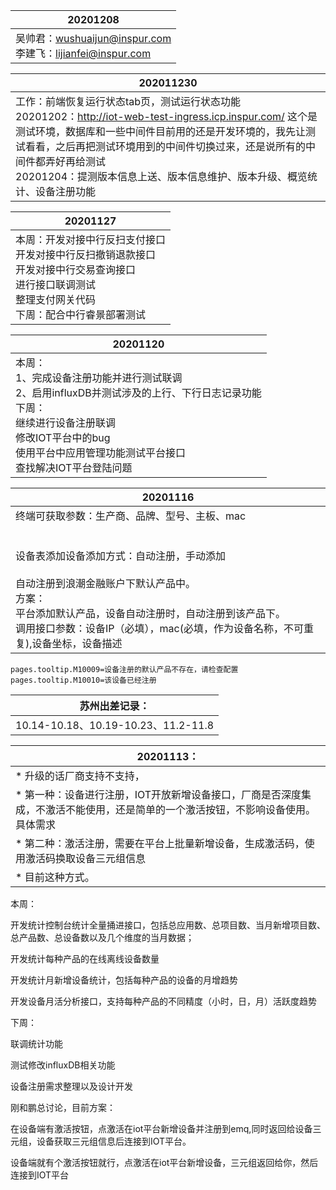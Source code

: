 
|20201208|
|---|
|吴帅君：wushuaijun@inspur.com<br />李建飞：lijianfei@inspur.com|




|202011230|
|---|
|工作：前端恢复运行状态tab页，测试运行状态功能<br />20201202：http://iot-web-test-ingress.icp.inspur.com/ 这个是测试环境，数据库和一些中间件目前用的还是开发环境的，我先让测试看看，之后再把测试环境用到的中间件切换过来，还是说所有的中间件都弄好再给测试<br />20201204：提测版本信息上送、版本信息维护、版本升级、概览统计、设备注册功能|


|20201127|
|---|
|本周：开发对接中行反扫支付接口<br />开发对接中行反扫撤销退款接口<br />开发对接中行交易查询接口<br />进行接口联调测试<br />整理支付网关代码<br />下周：配合中行睿景部署测试|


|20201120|
|---|
|本周：<br />1、完成设备注册功能并进行测试联调<br />2、启用influxDB并测试涉及的上行、下行日志记录功能<br />下周：<br />继续进行设备注册联调<br />修改IOT平台中的bug<br />使用平台中应用管理功能测试平台接口<br />查找解决IOT平台登陆问题|

| 20201116 |
|--- |
| 终端可获取参数：生产商、品牌、型号、主板、mac<br /><br /><br />设备表添加设备添加方式：自动注册，手动添加<br /><br />自动注册到浪潮金融账户下默认产品中。<br />方案：<br />平台添加默认产品，设备自动注册时，自动注册到该产品下。<br />调用接口参数：设备IP（必填），mac(必填，作为设备名称，不可重复),设备坐标，设备描述 |



```
pages.tooltip.M10009=设备注册的默认产品不存在，请检查配置
pages.tooltip.M10010=该设备已经注册
```



| 苏州出差记录： |
| --- |
|10.14-10.18、10.19-10.23、11.2-11.8|

|20201113：|
|---|
|* 升级的话厂商支持不支持，|
|* 第一种：设备进行注册，IOT开放新增设备接口，厂商是否深度集成，不激活不能使用，还是简单的一个激活按钮，不影响设备使用。具体需求 |
|* 第二种：激活注册，需要在平台上批量新增设备，生成激活码，使用激活码换取设备三元组信息|
|* 目前这种方式。|



本周：

开发统计控制台统计全量捅进接口，包括总应用数、总项目数、当月新增项目数、总产品数、总设备数以及几个维度的当月数据；

开发统计每种产品的在线离线设备数量

开发统计月新增设备统计，包括每种产品的设备的月增趋势

开发设备月活分析接口，支持每种产品的不同精度（小时，日，月）活跃度趋势

下周：

联调统计功能

测试修改influxDB相关功能

设备注册需求整理以及设计开发



刚和鹏总讨论，目前方案：

在设备端有激活按钮，点激活在iot平台新增设备并注册到emq,同时返回给设备三元组，设备获取三元组信息后连接到IOT平台。

设备端就有个激活按钮就行，点激活在iot平台新增设备，三元组返回给你，然后连接到IOT平台




